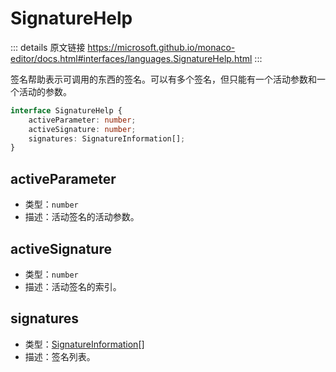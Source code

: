 # SignatureHelp

<backTop />
        
::: details 原文链接
https://microsoft.github.io/monaco-editor/docs.html#interfaces/languages.SignatureHelp.html
:::

签名帮助表示可调用的东西的签名。可以有多个签名，但只能有一个活动参数和一个活动的参数。

```ts
interface SignatureHelp {
    activeParameter: number;
    activeSignature: number;
    signatures: SignatureInformation[];
}
```

## activeParameter
- 类型：`number`
- 描述：活动签名的活动参数。
## activeSignature
- 类型：`number`
- 描述：活动签名的索引。
## signatures
- 类型：[SignatureInformation](/api/languages/SignatureInformation.md)[]
- 描述：签名列表。